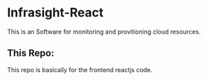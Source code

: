 # Infrasight-React
This is an Software for monitoring and provitioning cloud resources.

## This Repo:
This repo is basically for the frontend reactjs code.
